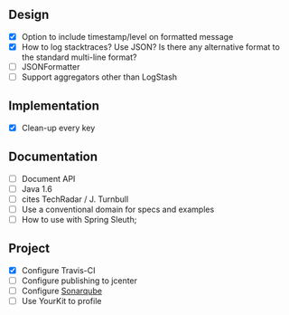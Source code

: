 ## Design

- [x] Option to include timestamp/level on formatted message
- [x] How to log stacktraces? Use JSON? Is there any alternative format to the standard multi-line format?
- [ ] JSONFormatter
- [ ] Support aggregators other than LogStash

## Implementation

- [x] Clean-up every key

## Documentation

- [ ] Document API
- [ ] Java 1.6
- [ ] cites TechRadar / J. Turnbull
- [ ] Use a conventional domain for specs and examples
- [ ] How to use with Spring Sleuth;

## Project

- [x] Configure Travis-CI
- [ ] Configure publishing to jcenter
- [ ] Configure [Sonarqube](https://about.sonarcloud.io/news/2016/05/02/continuous-analysis-for-oss-projects.htm)
- [ ] Use YourKit to profile
